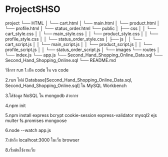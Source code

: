 ﻿# ProjectSHSO

project
└── HTML
│   └── cart.html
│   └── main.html
│   └── product.html
│   └── profile.html
│   └── status_order.html
└── public
│   ├── css
│   │   └── cart_style.css
│   │   └── main_style.css
│   │   └── product_style.css
│   │   └── profile_style.css
│   │   └── status_order_style.css
│   ├── js
│   │   └── cart_script.js
│   │   └── main_script.js
│   │   └── product_script.js
│   │   └── profile_script.js
│   │   └── status_order_script.js
│   └── images
└── routes
│    └── index.js
└── app.js
└── Second_Hand_Shopping_Online_Data.sql
└── Second_Hand_Shopping_Online.sql
└── README.md

วิธีการ run
1.เปิด code ใน vs code

2.run ไฟล์ Database[Second_Hand_Shopping_Online_Data.sql, Second_Hand_Shopping_Online.sql] ใน MySQL Workbench

3.ใส่ข้อมูล NoSQL ใน mongodb ด้วยการ 

4.npm init

5.npm install express bcrypt cookie-session express-validator mysql2 ejs multer fs.promises mongoose

6.node --watch app.js

7.เข้าถึง localhost:3000 ในเว็บ browser

8.เริ่มต้นใช้งานเว็บ
